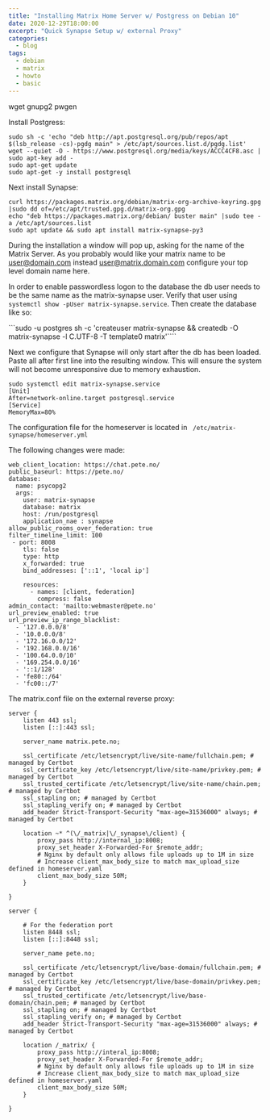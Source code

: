 ```yaml
---
title: "Installing Matrix Home Server w/ Postgress on Debian 10"
date: 2020-12-29T18:00:00
excerpt: "Quick Synapse Setup w/ external Proxy"
categories:
  - blog
tags:
  - debian
  - matrix
  - howto
  - basic
---
```


wget gnupg2 pwgen

Install Postgress: 
```
sudo sh -c 'echo "deb http://apt.postgresql.org/pub/repos/apt $(lsb_release -cs)-pgdg main" > /etc/apt/sources.list.d/pgdg.list'
wget --quiet -O - https://www.postgresql.org/media/keys/ACCC4CF8.asc | sudo apt-key add -
sudo apt-get update
sudo apt-get -y install postgresql
```

Next install Synapse:
```
curl https://packages.matrix.org/debian/matrix-org-archive-keyring.gpg |sudo dd of=/etc/apt/trusted.gpg.d/matrix-org.gpg
echo "deb https://packages.matrix.org/debian/ buster main" |sudo tee -a /etc/apt/sources.list
sudo apt update && sudo apt install matrix-synapse-py3
```

During the installation a window will pop up, asking for the name of the Matrix Server. As you probably would like your matrix name to be user@domain.com instead user@matrix.domain.com configure your top level domain name here. 

In order to enable passwordless logon to the database the db user needs to be the same name as the matrix-synapse user. Verify that user using ```systemctl show -pUser matrix-synapse.service```. Then create the database like so:

```sudo -u postgres sh -c 'createuser matrix-synapse && createdb -O matrix-synapse -l C.UTF-8 -T template0 matrix'````

Next we configure that Synapse will only start after the db has been loaded. Paste all after first line into the resulting window. This will ensure the system will not become unresponsive due to memory exhaustion. 
```
sudo systemctl edit matrix-synapse.service
[Unit]
After=network-online.target postgresql.service
[Service]
MemoryMax=80%
```

The configuration file for the homeserver is located in ``` /etc/matrix-synapse/homeserver.yml```

The following changes were made: 
```
web_client_location: https://chat.pete.no/
public_baseurl: https://pete.no/
database:
  name: psycopg2
  args:
    user: matrix-synapse
    database: matrix
    host: /run/postgresql
    application_nae : synapse
allow_public_rooms_over_federation: true
filter_timeline_limit: 100
 - port: 8008
    tls: false
    type: http
    x_forwarded: true
    bind_addresses: ['::1', 'local ip']

    resources:
      - names: [client, federation]
        compress: false
admin_contact: 'mailto:webmaster@pete.no'
url_preview_enabled: true
url_preview_ip_range_blacklist:
  - '127.0.0.0/8'
  - '10.0.0.0/8'
  - '172.16.0.0/12'
  - '192.168.0.0/16'
  - '100.64.0.0/10'
  - '169.254.0.0/16'
  - '::1/128'
  - 'fe80::/64'
  - 'fc00::/7'

```

The matrix.conf file on the external reverse proxy: 
```
server {
    listen 443 ssl;
    listen [::]:443 ssl;

    server_name matrix.pete.no;

    ssl_certificate /etc/letsencrypt/live/site-name/fullchain.pem; # managed by Certbot
    ssl_certificate_key /etc/letsencrypt/live/site-name/privkey.pem; # managed by Certbot
    ssl_trusted_certificate /etc/letsencrypt/live/site-name/chain.pem; # managed by Certbot
    ssl_stapling on; # managed by Certbot
    ssl_stapling_verify on; # managed by Certbot
    add_header Strict-Transport-Security "max-age=31536000" always; # managed by Certbot

    location ~* ^(\/_matrix|\/_synapse\/client) {
        proxy_pass http://internal_ip:8008;
        proxy_set_header X-Forwarded-For $remote_addr;
        # Nginx by default only allows file uploads up to 1M in size
        # Increase client_max_body_size to match max_upload_size defined in homeserver.yaml
        client_max_body_size 50M;
    }

}

server {

    # For the federation port
    listen 8448 ssl;
    listen [::]:8448 ssl;

    server_name pete.no;

    ssl_certificate /etc/letsencrypt/live/base-domain/fullchain.pem; # managed by Certbot
    ssl_certificate_key /etc/letsencrypt/live/base-domain/privkey.pem; # managed by Certbot
    ssl_trusted_certificate /etc/letsencrypt/live/base-domain/chain.pem; # managed by Certbot
    ssl_stapling on; # managed by Certbot
    ssl_stapling_verify on; # managed by Certbot
    add_header Strict-Transport-Security "max-age=31536000" always; # managed by Certbot

    location /_matrix/ {
        proxy_pass http://interal_ip:8008;
        proxy_set_header X-Forwarded-For $remote_addr;
        # Nginx by default only allows file uploads up to 1M in size
        # Increase client_max_body_size to match max_upload_size defined in homeserver.yaml
        client_max_body_size 50M;
    }

}
```
